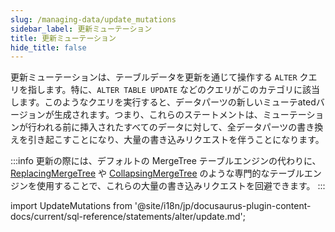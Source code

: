 ```yaml
---
slug: /managing-data/update_mutations
sidebar_label: 更新ミューテーション
title: 更新ミューテーション
hide_title: false
---
```


更新ミューテーションは、テーブルデータを更新を通じて操作する `ALTER` クエリを指します。特に、`ALTER TABLE UPDATE` などのクエリがこのカテゴリに該当します。このようなクエリを実行すると、データパーツの新しいミューテatedバージョンが生成されます。つまり、これらのステートメントは、ミューテーションが行われる前に挿入されたすべてのデータに対して、全データパーツの書き換えを引き起こすことになり、大量の書き込みリクエストを伴うことになります。

:::info
更新の際には、デフォルトの MergeTree テーブルエンジンの代わりに、[ReplacingMergeTree](/guides/replacing-merge-tree) や [CollapsingMergeTree](/engines/table-engines/mergetree-family/collapsingmergetree) のような専門的なテーブルエンジンを使用することで、これらの大量の書き込みリクエストを回避できます。
:::

import UpdateMutations from '@site/i18n/jp/docusaurus-plugin-content-docs/current/sql-reference/statements/alter/update.md';

<UpdateMutations/>
